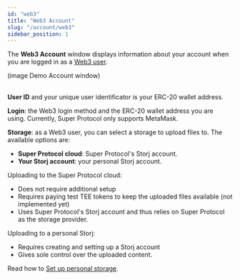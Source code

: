 ```yaml
---
id: "web3"
title: "Web3 Account"
slug: "/account/web3"
sidebar_position: 1
---
```


The **Web3 Account** window displays information about your account when you are logged in as a [Web3 user](/ai-marketplace/account#web3-user).

(image Demo Account window)
<br/>
<br/>

**User ID** and  your unique user identificator is your ERC-20 wallet address.

**Login**: the Web3 login method and the ERC-20 wallet address you are using. Currently, Super Protocol only supports MetaMask.

**Storage**: as a Web3 user, you can select a storage to upload files to. The available options are:

- **Super Protocol cloud**: Super Protocol's Storj account.
- **Your Storj account**: your personal Storj account.

Uploading to the Super Protocol cloud:

- Does not require additional setup
- Requires paying test TEE tokens to keep the uploaded files available (not implemented yet)
- Uses Super Protocol's Storj account and thus relies on Super Protocol as the storage provider.

Uploading to a personal Storj:

- Requires creating and setting up a Storj account
- Gives sole control over the uploaded content.

Read how to [Set up personal storage](/ai-marketplace/guides/guide-upload#set-up-personal-storage).